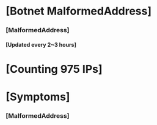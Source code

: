 # [Botnet MalformedAddress]
### [MalformedAddress]
#### [Updated every 2~3 hours]

# [Counting 975 IPs]

# [Symptoms] 
###   [MalformedAddress]
